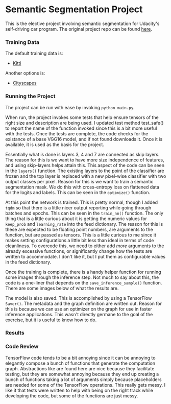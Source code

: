 # Semantic Segmentation Project

This is the elective project involving semantic segmentation for Udacity's 
self-driving car program.  The original project repo can be found 
[here](https://github.com/udacity/CarND-Semantic-Segmentation).



### Training Data

The default training data is:

 * [Kitti](http://www.cvlibs.net/datasets/kitti/eval_road.php)


Another options is:

 * [Cityscapes](https://www.cityscapes-dataset.com/)



### Running the Project

The project can be run with ease by invoking `python main.py`.

When run, the project invokes some tests that help ensure tensors of the 
right size and description are being used.  I updated test method test_safe()
to report the name of the function invoked since this is a bit more useful
with the tests.  Once the tests are complete, the code checks for the existance 
of a base VGG16 model, and if not found downloads it.  Once it is available,
it is used as the basis for the project.  

Essentially what is done is layers 3, 4 and 7 are connected as skip layers.  The
reason for this is we want to have more size independence of features, and using
skip-layers helps attain this.  This aspect of the code can be seen in the 
`layers()` function.  The existing layers to the point of the classifier are 
frozen and the top layer is replaced with a new pixel-wise classifier with two 
output classes per pixel.  Reason for this is we want to train a semantic segmentation
mask.  We do this with cross-entropy loss on flattened data for the logits 
and labels.  This can be seen in the `optimize()` function.

At this point the network is trained.  This is pretty normal, though I added `tqdm` 
so that there is a little nicer output reporting while going through batches and 
epochs.  This can be seen in the `train_nn()` function.  The only thing that is a 
little curious about it is getting the numeric values for `keep_prob` and 
`learning_rate` into the feed dictionary.  The reason for this is these are expected
to be floating point numbers, are arguments to the function, but are passed as tensors.  This
is a little curious to me since it makes setting configurations a little bit less than
ideal in terms of code cleanliness.  To overcode this, we need to either add *more* 
arguments to the already excessive functions, or significantly change how the 
tests are written to accommodate.  I don't like it, but I put them as configurable
values in the feed dictionary.

Once the training is complete, there is a handy helper function for running some
images through the inference step.  Not much to say about this, the code is a one-liner 
that depends on the `save_inference_sample()` function.  There are some images below
of what the results are.

The model is also saved.  This is accomplished by using a TensorFlow `Saver()`.  The
metadata and the graph definition are written out.  Reason for this is because we
can use an optimizer on the graph for use in faster inference applications.  This wasn't
directly germane to the goal of the exercise, but it is useful to know how to do.



### Results



### Code Review

TensorFlow code tends to be a bit annoying since it can be annoying to elegantly
compose a bunch of functions that generate the computation graph.  Abstractions
like are found here are nice because they facilitate testing, but they are somewhat
annoying because they end up creating a bunch of functions taking a lot of arguments 
simply because placeholders are needed for some of the TensorFlow operations.  This
really gets messy.  I like it that tests were written to help with being on the 
right track while developing the code, but some of the functions are just messy.

